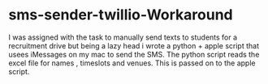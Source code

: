# sms-sender-twillio-Workaround

I was assigned with the task to manually send texts to students for a recruitment drive but being a lazy head i wrote a python + apple script that usees iMessages on my mac to send the SMS. The python script reads the excel file for names , timeslots and venues. This is passed on to the apple script.
